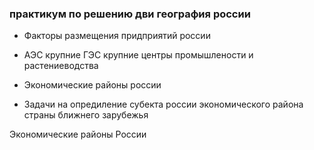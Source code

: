 ### практикум по решению дви география россии






- Факторы размещения придприятий россии


- АЭС крупние ГЭС крупние центры промышлености и растениеводства

- Экономические районы россии




- Задачи на опредиление субекта россии экономического района страны ближнего зарубежья










Экономические районы России














